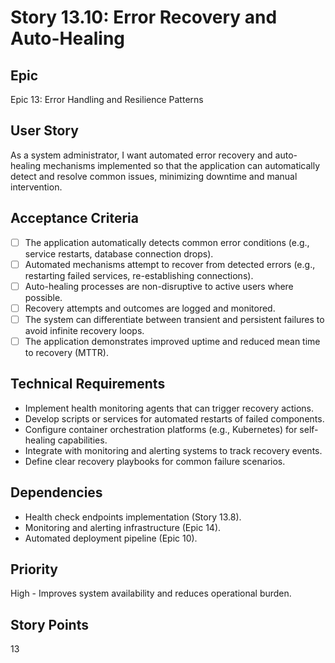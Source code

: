 # Story 13.10: Error Recovery and Auto-Healing

## Epic
Epic 13: Error Handling and Resilience Patterns

## User Story
As a system administrator, I want automated error recovery and auto-healing mechanisms implemented so that the application can automatically detect and resolve common issues, minimizing downtime and manual intervention.

## Acceptance Criteria
- [ ] The application automatically detects common error conditions (e.g., service restarts, database connection drops).
- [ ] Automated mechanisms attempt to recover from detected errors (e.g., restarting failed services, re-establishing connections).
- [ ] Auto-healing processes are non-disruptive to active users where possible.
- [ ] Recovery attempts and outcomes are logged and monitored.
- [ ] The system can differentiate between transient and persistent failures to avoid infinite recovery loops.
- [ ] The application demonstrates improved uptime and reduced mean time to recovery (MTTR).

## Technical Requirements
- Implement health monitoring agents that can trigger recovery actions.
- Develop scripts or services for automated restarts of failed components.
- Configure container orchestration platforms (e.g., Kubernetes) for self-healing capabilities.
- Integrate with monitoring and alerting systems to track recovery events.
- Define clear recovery playbooks for common failure scenarios.

## Dependencies
- Health check endpoints implementation (Story 13.8).
- Monitoring and alerting infrastructure (Epic 14).
- Automated deployment pipeline (Epic 10).

## Priority
High - Improves system availability and reduces operational burden.

## Story Points
13
